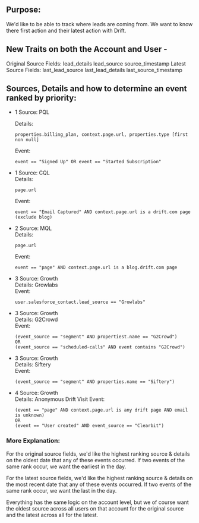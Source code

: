 ## Purpose:
  We'd like to be able to track where leads are coming from. We want to know there first action and their latest action with Drift.

## New Traits on both the Account and User - 
  Original Source Fields:
      lead_details
      lead_source
      source_timestamp
  Latest Source Fields: 
      last_lead_source
      last_lead_details
      last_source_timestamp

## Sources, Details and how to determine an event ranked by priority:
- 1 Source: PQL  

    Details:  
    ```
    properties.billing_plan, context.page.url, properties.type [first non null]
    ```

    Event:  
    ```
    event == "Signed Up" OR event == "Started Subscription" 
    ```

- 1 Source: CQL  
    Details:
    ```
    page.url
    ```
    Event:
    ```
    event == "Email Captured" AND context.page.url is a drift.com page (exclude blog)
    ```

- 2 Source: MQL  
    Details:
    ```
    page.url
    ```
    Event:
    ```
    event == "page" AND context.page.url is a blog.drift.com page
    ```

- 3 Source: Growth  
    Details: Growlabs  
    Event:
    ```
    user.salesforce_contact.lead_source == "Growlabs"
    ```

- 3 Source: Growth  
    Details: G2Crowd  
    Event:
    ```
    (event_source == "segment" AND propertiest.name == "G2Crowd")
    OR
    (event_source == "scheduled-calls" AND event contains "G2Crowd")
    ```

- 3 Source: Growth  
    Details: Siftery  
    Event:
    ```
    (event_source == "segment" AND properties.name == "Siftery")
    ```

- 4 Source: Growth  
    Details: Anonymous Drift Visit
    Event:
    ```
    (event == "page" AND context.page.url is any drift page AND email is unknown)
    OR
    (event == "User created" AND event_source == "Clearbit")
    ```

### More Explanation:

For the original source fields, we'd like the highest ranking source & details on the oldest date that any of these events occurred. If two events of the same rank occur, we want the earliest in the day. 

For the latest source fields, we'd like the highest ranking source & details on the most recent date that any of these events occurred. If two events of the same rank occur, we want the last in the day. 

Everything has the same logic on the account level, but we of course want the oldest source across all users on that account for the original source and the latest across all for the latest.
